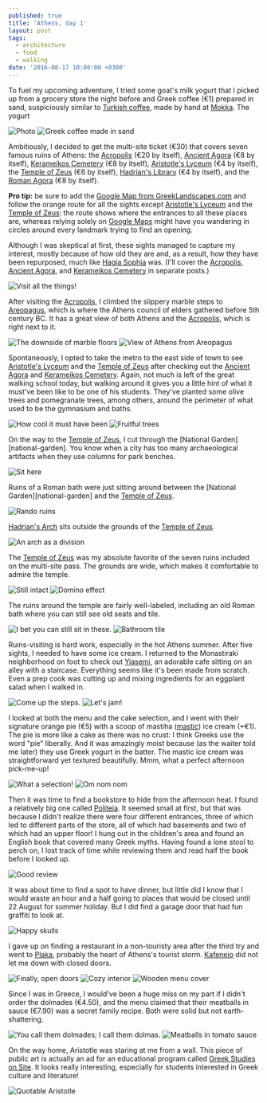 ```yaml
---
published: true
title: 'Athens, day 1'
layout: post
tags:
  - architecture
  - food
  - walking
date: '2016-08-17 10:00:00 +0300'
---
```

To fuel my upcoming adventure, I tried some goat's milk yogurt that I picked up from a grocery store the night before and Greek coffee (€1) prepared in sand, suspiciously similar to [Turkish coffee](/istanbul-day-3), made by hand at [Mokka](http://www.mokka.gr/en/). The yogurt 

<!--more-->

![Photo]({{site.baseurl}}/images/2016/08/17/athens-day-1/breakfast-yogurt.jpeg)
![Greek coffee made in sand]({{site.baseurl}}/images/2016/08/17/athens-day-1/breakfast-mokka.jpeg)

Ambitiously, I decided to get the multi-site ticket (€30) that covers seven famous ruins of Athens: the [Acropolis][acropolis] (€20 by itself), [Ancient Agora][ancient-agora] (€8 by itself), [Kerameikos Cemetery][kerameikos] (€8 by itself), [Aristotle's Lyceum][lyceum] (€4 by itself), the [Temple of Zeus][temple-zeus] (€6 by itself), [Hadrian's Library][library] (€4 by itself), and the [Roman Agora][roman-agora] (€8 by itself).

**Pro tip:** be sure to add the [Google Map from GreekLandscapes.com](http://greeklandscapes.com/#map1) and follow the orange route for all the sights except [Aristotle's Lyceum][lyceum] and the [Temple of Zeus][temple-zeus]: the route shows where the entrances to all these places are, whereas relying solely on [Google Maps](https://www.google.com/maps) might have you wandering in circles around every landmark trying to find an opening.

Although I was skeptical at first, these sights managed to capture my interest, mostly because of how old they are and, as a result, how they have been repurposed, much like [Hagia Sophia](/visiting-hagia-sophia) was. (I'll cover the [Acropolis][acropolis], [Ancient Agora][ancient-agora], and [Kerameikos Cemetery][kerameikos] in separate posts.)

![Visit all the things!]({{site.baseurl}}/images/2016/08/17/athens-day-1/multisite-ticket.jpeg)

After visiting the [Acropolis][acropolis], I climbed the slippery marble steps to [Areopagus](https://en.wikipedia.org/wiki/Areopagus), which is where the Athens council of elders gathered before 5th century BC. It has a great view of both Athens and the [Acropolis][acropolis], which is right next to it.

![The downside of marble floors]({{site.baseurl}}/images/2016/08/17/athens-day-1/areopagus-warning.jpeg)
![View of Athens from Areopagus]({{site.baseurl}}/images/2016/08/17/athens-day-1/areopagus-cityview.jpeg)

Spontaneously, I opted to take the metro to the east side of town to see [Aristotle's Lyceum][lyceum] and the [Temple of Zeus][temple-zeus] after checking out the [Ancient Agora][ancient-agora] and [Kerameikos Cemetery][kerameikos]. Again, not much is left of the great walking school today, but walking around it gives you a little hint of what it must've been like to be one of his students. They've planted some olive trees and pomegranate trees, among others, around the perimeter of what used to be the gymnasium and baths.

![How cool it must have been]({{site.baseurl}}/images/2016/08/17/athens-day-1/lyceum-ruins.jpeg)
![Fruitful trees]({{site.baseurl}}/images/2016/08/17/athens-day-1/lyceum-trees.jpeg)

On the way to the [Temple of Zeus][temple-zeus], I cut through the [National Garden][national-garden]. You know when a city has too many archaeological artifacts when they use columns for park benches.

![Sit here]({{site.baseurl}}/images/2016/08/17/athens-day-1/garden-columnbench.jpeg)

Ruins of a Roman bath were just sitting around between the [National Garden][national-garden] and the [Temple of Zeus][temple-zeus].

![Rando ruins]({{site.baseurl}}/images/2016/08/17/athens-day-1/ruins-romanbath.jpeg)

[Hadrian's Arch][hadrian-arch] sits outside the grounds of the [Temple of Zeus][temple-zeus]. 

![An arch as a division]({{site.baseurl}}/images/2016/08/17/athens-day-1/hadrian-arch.jpeg)

The [Temple of Zeus][temple-zeus] was my absolute favorite of the seven ruins included on the multi-site pass. The grounds are wide, which makes it comfortable to admire the temple. 

![Still intact]({{site.baseurl}}/images/2016/08/17/athens-day-1/zeus-colsintact.jpeg)
![Domino effect]({{site.baseurl}}/images/2016/08/17/athens-day-1/zeus-colsfallen.jpeg)

The ruins around the temple are fairly well-labeled, including an old Roman bath where you can still see old seats and tile.

![I bet you can still sit in these.]({{site.baseurl}}/images/2016/08/17/athens-day-1/zeus-bathchairs.jpeg)
![Bathroom tile]({{site.baseurl}}/images/2016/08/17/athens-day-1/zeus-tile.jpeg)

Ruins-visiting is hard work, especially in the hot Athens summer. After five sights, I needed to have some ice cream. I returned to the Monastiraki neighborhood on foot to check out [Yiasemi][yiasemi], an adorable cafe sitting on an alley with a staircase. Everything seems like it's been made from scratch. Even a prep cook was cutting up and mixing ingredients for an eggplant salad when I walked in.

![Come up the steps.]({{site.baseurl}}/images/2016/08/17/athens-day-1/yiasemi-steps.jpeg)
![Let's jam!]({{site.baseurl}}/images/2016/08/17/athens-day-1/yiasemi-jams.jpeg)

I looked at both the menu and the cake selection, and I went with their signature orange pie (€5) with a scoop of mastiha ([mastic](https://simple.m.wikipedia.org/wiki/Mastic_ice_cream)) ice cream (+€1). The pie is more like a cake as there was no crust: I think Greeks use the word "pie" liberally. And it was amazingly moist because (as the waiter told me later) they use Greek yogurt in the batter. The mastic ice cream was straightforward yet textured beautifully. Mmm, what a perfect afternoon pick-me-up!

![What a selection!]({{site.baseurl}}/images/2016/08/17/athens-day-1/yiasemi-cakes.jpeg)
![Om nom nom]({{site.baseurl}}/images/2016/08/17/athens-day-1/yiasemi-mypie.jpeg)

Then it was time to find a bookstore to hide from the afternoon heat. I found a relatively big one called [Politeia](http://www.politeianet.gr/). It seemed small at first, but that was because I didn't realize there were four different entrances, three of which led to different parts of the store, all of which had basements and two of which had an upper floor! I hung out in the children's area and found an English book that covered many Greek myths. Having found a lone stool to perch on, I lost track of time while reviewing them and read half the book before I looked up.

![Good review]({{site.baseurl}}/images/2016/08/17/athens-day-1/politeia-myths.jpeg)

It was about time to find a spot to have dinner, but little did I know that I would waste an hour and a half going to places that would be closed until 22 August for summer holiday. But I did find a garage door that had fun graffiti to look at.

![Happy skulls]({{site.baseurl}}/images/2016/08/17/athens-day-1/elvis-graffiti.jpeg)

I gave up on finding a restaurant in a non-touristy area after the third try and went to [Plaka](https://en.wikipedia.org/wiki/Plaka), probably the heart of Athens's tourist storm. [Kafeneio](http://www.tokafeneio.gr/?lid=2) did not let me down with closed doors.

![Finally, open doors]({{site.baseurl}}/images/2016/08/17/athens-day-1/kafeneio-entrance.jpeg)
![Cozy interior]({{site.baseurl}}/images/2016/08/17/athens-day-1/kafeneio-indoors.jpeg)
![Wooden menu cover]({{site.baseurl}}/images/2016/08/17/athens-day-1/kafeneio-menu.jpeg)

Since I was in Greece, I would've been a huge miss on my part if I didn't order the dolmades (€4.50), and the menu claimed that their meatballs in sauce (€7.90) was a secret family recipe. Both were solid but not earth-shattering.

![You call them dolmades; I call them dolmas.]({{site.baseurl}}/images/2016/08/17/athens-day-1/kafeneio-dolmas.jpeg)
![Meatballs in tomato sauce]({{site.baseurl}}/images/2016/08/17/athens-day-1/kafeneio-balls.jpeg)

On the way home, Aristotle was staring at me from a wall. This piece of public art is actually an ad for an educational program called [Greek Studies on Site](http://www.greekstudiesonsite.com/). It looks really interesting, especially for students interested in Greek culture and literature!

![Quotable Aristotle]({{site.baseurl}}/images/2016/08/17/athens-day-1/greek-studies.jpeg)

[acropolis]: /atop-the-acropolis
[ancient-agora]: https://en.wikipedia.org/wiki/Ancient_Agora_of_Athens
[hadrian-arch]: https://en.wikipedia.org/wiki/Arch_of_Hadrian_(Athens)
[kerameikos]: https://en.wikipedia.org/wiki/Kerameikos
[library]: https://en.wikipedia.org/wiki/Hadrian%27s_Library
[lyceum]: https://en.wikipedia.org/wiki/Lyceum_(Classical)
[roman-agora]: https://en.wikipedia.org/wiki/Roman_Agora
[temple-zeus]: https://en.wikipedia.org/wiki/Temple_of_Olympian_Zeus,_Athens
[yiasemi]: http://www.yiasemi.gr/
